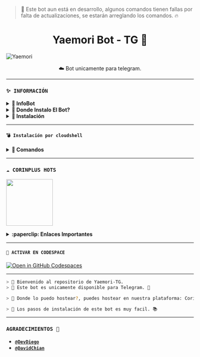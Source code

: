 > 🌸 Este bot aun está en desarrollo, algunos comandos tienen fallas por falta de actualizaciones, se estarán arreglando los comandos. 🔥

<h1 align="center">Yaemori Bot - TG 🌱</h1>

![Yaemori](https://telegra.ph/file/f0ed4002620ea12dce3c0.jpg)

<p align="center">☁️ Bot unicamente para telegram.</p>
</p>

---

### **`✨️ INFORMACIÓN`**

<details>
 <summary><b> 🚩 InfoBot </b></summary>

> 🌺 Este bot es solo funcional en la plataforma de Telegram, si quieres instalar el bot edita la parte .env y cambias el token al token del bot de telegram 🌸

</details>

<details>
 <summary><b> 🚩 Donde Instalo El Bot? </b></summary>

> 🌺 Para instalar el bot te invito que uses el hosting **`CorinPlus Host`** el hosting es 100% confiable que esperas para usarlo?, unete ya a nuestra comunidad!!! 🌸

</details>

<details>
 <summary><b> 🚩 Instalación </b></summary>

> 🌺 Si instalas el bot en hosting como CorinPlus, o CodeSpace ve al archivo .evn y cambia el token actual que está al token que te da el BotFather en Telegram. 🌸

🔥 Ejemplo: En este caso está: 
- 

> 🌺 Si usas Termux, CloudShell entre otros puedes clonar el repositorio y editar la parte .evn y coloca el token actual que te da el BotFarher en telegram. Y ya puedes instalar el Bot telegram. 🌸

</details>


---

#### **`💣 Instalación por cloudshell`**

<details>
 <summary><b> 🦎 Comandos</b></summary>

[`🚩 Instalar Cloud Shell Clic Aqui`](https://www.mediafire.com/file/bp2l6cci2p30hjv/Cloud+Shell_1.apk/file)

```bash
> git clone https://github.com/Dev-Diego/YaemoriBot-TG
```

```bash
> cd YaemoriBot-TG && yarn install
```

```bash
> npm start
```

</details>

---

### **`☁️ CORINPLUS HOTS`**
<a href="https://dash.corinplus.com"><img src="https://qu.ax/ZycD.png" height="125px"></a>

<details>
 <summary><b>:paperclip: Enlaces Importantes</b></summary>

- **Dashboard:** [`Aquí`](https://dash.corinplus.com)
- **Panel:** [`Aquí`](https://ctrl.corinplus.com)
- **Estado de servicios:** [`Aquí`](https://status.corinplus.com)
- **Canal de WhatsApp:** [`Aquí`](https://whatsapp.com/channel/0029VakUvreFHWpyWUr4Jr0g)
- **Grupo - Soporte:** [`Aquí`](https://chat.whatsapp.com/K235lkvaGvlGRQKYm26xZP)
- **Contacto:** [`Gata Dios`](https://wa.me/message/B3KTM5XN2JMRD1)
- **Contacto:** [`elrebelde21`](https://facebook.com/elrebelde21)

</details>

---

#### **`🌌 ACTIVAR EN CODESPACE`**

[![Open in GitHub Codespaces](https://github.com/codespaces/badge.svg)](https://github.com/codespaces/new?skip_quickstart=true&machine=basicLinux32gb&repo=Dev-Diego/YaemoriBot-TG&ref=main&geo=UsEast)

----- 

```bash
> 🌸 Bienvenido al repositorio de Yaemori-TG.
> 💋 Este bot es unicamente disponible para Telegram. 💫

> 🦈 Donde lo puedo hostear?, puedes hostear en nuestra plataforma: CorinPlus Hosting, compra coins y arquiere el mejor servidor para asi puedas usar el bot sin bugs. ✨️

> 🌺 Los pasos de instalación de este bot es muy facil. 📚
```

---

### **`AGRADECIMIENTOS 🌟`**
- [**`@DevDiego`**](https://github.com/Dev-Diego)
- [**`@DavidChian`**](https://github.com/David-Chian)